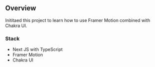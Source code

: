 ## Overview
Inititaed this project to learn how to use Framer Motion combined with Chakra UI.

### Stack
- Next JS with TypeScript
- Framer Motion
- Chakra UI
